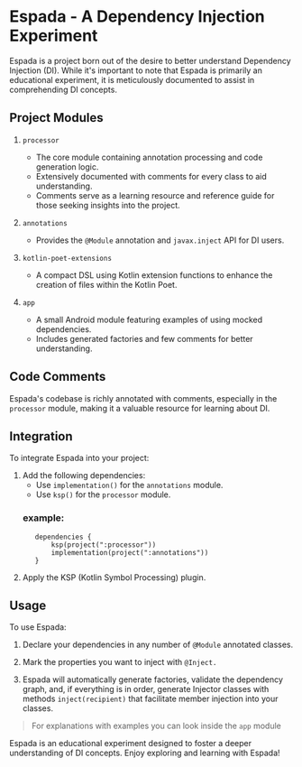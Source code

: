 # Espada - A Dependency Injection Experiment

Espada is a project born out of the desire to better understand Dependency Injection (DI). While it's important to note that Espada is primarily an educational experiment, it is meticulously documented to assist in comprehending DI concepts.
## Project Modules

1. `processor`

   - The core module containing annotation processing and code generation logic.
   - Extensively documented with comments for every class to aid understanding.
   - Comments serve as a learning resource and reference guide for those seeking insights into the project.

2. `annotations`

   - Provides the `@Module` annotation and `javax.inject` API for DI users.

3. `kotlin-poet-extensions`

   - A compact DSL using Kotlin extension functions to enhance the creation of files within the Kotlin Poet.

4. `app`

   - A small Android module featuring examples of using mocked dependencies. 
   - Includes generated factories and few comments for better understanding.

## Code Comments

Espada's codebase is richly annotated with comments, especially in the `processor` module, making it a valuable resource for learning about DI.
## Integration

To integrate Espada into your project:

1. Add the following dependencies:
    - Use `implementation()` for the `annotations` module.
    - Use `ksp()` for the `processor` module.
   ### example: 
      ```
         dependencies {
             ksp(project(":processor"))
             implementation(project(":annotations"))
         }
      ```
2. Apply the KSP (Kotlin Symbol Processing) plugin.
## Usage

To use Espada:

1. Declare your dependencies in any number of `@Module` annotated classes.

2. Mark the properties you want to inject with `@Inject.`

3. Espada will automatically generate factories, validate the dependency graph, and, if everything is in order, generate Injector classes with methods `inject(recipient)` that facilitate member injection into your classes.

> For explanations with examples you can look inside the `app` module

Espada is an educational experiment designed to foster a deeper understanding of DI concepts. Enjoy exploring and learning with Espada!
